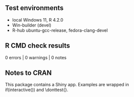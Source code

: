 ## Test environments
* local Windows 11, R 4.2.0
* Win-builder (devel)
* R-hub ubuntu-gcc-release, fedora-clang-devel

## R CMD check results
0 errors | 0 warnings | 0 notes

## Notes to CRAN
This package contains a Shiny app. Examples are wrapped in if(interactive()) and \donttest{}.
